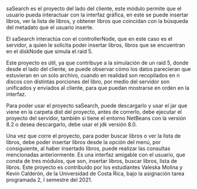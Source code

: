 saSearch es el proyecto del lado del cliente, este módulo permite que el usuario pueda interactuar con la interfaz gráfica, en este se puede insertar libros, 
ver la lista de libros, y obtener libros que coincidan con la búsqueda del metadato que el usuario inserte.

El saSearch interactúa con el controllerNode, que en este caso es el servidor, a quien le solicita poder insertar libros, libros que se 
encuentran en el diskNode que simula el raid 5.

Este proyecto es útil, ya que contribuye a la simulación de un raid 5, donde desde el lado del cliente, se puede observar cómo los datos 
parecieran que estuvieran en un solo archivo, cuando en realidad son recopilados en n discos con distintas porciones del libro, por medio 
del servidor son unificados y enviados al cliente, para que puedan mostrarse en orden en la interfaz. 

Para poder usar el proyecto saSearch, puede descargarlo y usar el jar que viene en la carpeta dist del proyecto, antes de correrlo, debe ejecutar 
el proyecto del servidor, también si tiene el entorno NetBeans con la versión 8.2 o desea descargarlo, debe usar el jdk versión 8.0.

Una vez que corre el proyecto, para poder buscar libros o ver la lista de libros, debe poder insertar libros desde la opción del menú, por consiguiente, 
al haber insertado libros, puede realizar las consultas mencionadas anteriormente. Es una interfaz amigable con el usuario, que consta de tres módulos, que son, 
insertar libros, buscar libros, lista de libros. 
Este proyecto es contribuido por los estudiantes Valeska Molina y Kevin Calderón, de la Universidad de Costa Rica, bajo la asignación tarea programada 2, I semestre del 2021.
